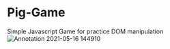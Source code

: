 # Pig-Game
Simple Javascript Game for practice DOM manipulation
![Annotation 2021-05-16 144910](https://user-images.githubusercontent.com/58145140/118392215-11fa6f80-b656-11eb-907c-10ea3ad60a90.png)
